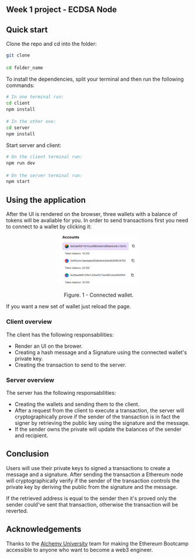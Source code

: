 ## Week 1 project - ECDSA Node

## Quick start

Clone the repo and cd into the folder:

```bash
git clone

cd folder_name
```

To install the dependencies, split your terminal and then run the following commands:

```bash
# In one terminal run:
cd client
npm install

# In the other one:
cd server
npm install
```

Start server and client:

```bash
# On the client terminal run:
npm run dev

# On the server terminal run:
npm start
```

## Using the application

After the UI is rendered on the browser, three wallets with a balance of tokens will be avaliable for you. In order to send transactions first you need to connect to a wallet by clicking it:

<div align="center">
  <figure >
    <img src="./images/Captura.PNG" alt="wallets" style="width:50%" >
  </figure>
  <div>
    <figcaption>Figure. 1 - Connected wallet.</figcaption>
  </div>
</div>

If you want a new set of wallet just reload the page.

### Client overview

The client has the following responsabilities:

- Render an UI on the brower.
- Creating a hash message and a Signature using the connected wallet's private key.
- Creating the transaction to send to the server.

### Server overview

The server has the following responsabilities:

- Creating the wallets and sending them to the client.
- After a request from the client to execute a transaction, the server will cryptographically prove if the sender of the transaction is in fact the signer by retrieving the public key using the signature and the message.
- If the sender owns the private will update the balances of the sender and recipient.

## Conclusion

Users will use their private keys to signed a transactions to create a message and a signature. After sending the transaction a Ethereum node will cryptographically verify if the sender of the transaction controls the private key by deriving the public from the signature and the message.

If the retrieved address is equal to the sender then it's proved only the sender could've sent that transaction, otherwise the transaction will be reverted.

## Acknowledgements

Thanks to the [Alchemy University](https://www.alchemy.com/dapps/alchemy-university) team for making the Ethereum Bootcamp accessible to anyone who want to become a web3 engineer.
